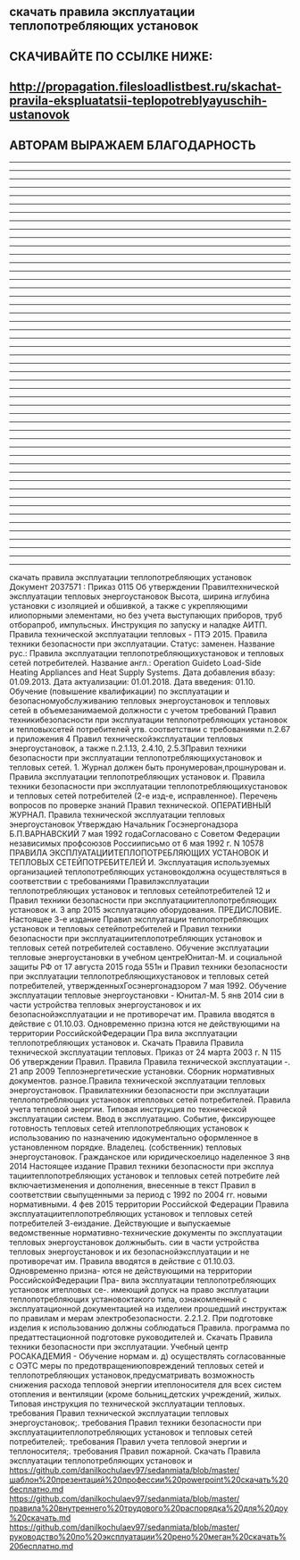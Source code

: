 скачать правила эксплуатации теплопотребляющих установок
--------------------------------------------------
СКАЧИВАЙТЕ ПО ССЫЛКЕ НИЖЕ:
--------------------------------------------------
http://propagation.filesloadlistbest.ru/skachat-pravila-ekspluatatsii-teplopotreblyayuschih-ustanovok
--------------------------------------------------
АВТОРАМ ВЫРАЖАЕМ БЛАГОДАРНОСТЬ
--------------------------------------------------
--------------------------------------------------
--------------------------------------------------
--------------------------------------------------
--------------------------------------------------
--------------------------------------------------
--------------------------------------------------
--------------------------------------------------
--------------------------------------------------
--------------------------------------------------
--------------------------------------------------
--------------------------------------------------
--------------------------------------------------
--------------------------------------------------
--------------------------------------------------
--------------------------------------------------
--------------------------------------------------
--------------------------------------------------
--------------------------------------------------
--------------------------------------------------
--------------------------------------------------
--------------------------------------------------
--------------------------------------------------
--------------------------------------------------
--------------------------------------------------
--------------------------------------------------
--------------------------------------------------
--------------------------------------------------
--------------------------------------------------
--------------------------------------------------
--------------------------------------------------
--------------------------------------------------
--------------------------------------------------
--------------------------------------------------
--------------------------------------------------
--------------------------------------------------
--------------------------------------------------
--------------------------------------------------
--------------------------------------------------
--------------------------------------------------
--------------------------------------------------
--------------------------------------------------
--------------------------------------------------
--------------------------------------------------
--------------------------------------------------
--------------------------------------------------
--------------------------------------------------
--------------------------------------------------
--------------------------------------------------
--------------------------------------------------
скачать правила эксплуатации теплопотребляющих установок Документ  2037571 : Приказ  0115 Об утверждении Правилтехнической эксплуатации тепловых энергоустановок  Высота, ширина иглубина установки с изоляцией и обшивкой, а также с укрепляющими илиопорными элементами, но без учета выступающих приборов, труб отборапроб, импульсных. Инструкция по запуску и наладке АИТП. Правила технической эксплуатации тепловых  - ПТЭ 2015. Правила техники безопасности при эксплуатации. Статус: заменен. Название рус.: Правила эксплуатации теплопотребляющихустановок и тепловых сетей потребителей. Название англ.: Operation Guideto Load-Side Heating Appliances and Heat Supply Systems. Дата добавления вбазу: 01.09.2013. Дата актуализации: 01.01.2018. Дата введения: 01.10. Обучение (повышение квалификации) по эксплуатации и безопасномуобслуживанию тепловых энергоустановок и тепловых сетей в объемезанимаемой должности с учетом требований Правил техникибезопасности при эксплуатации теплопотребляющих установок и тепловыхсетей потребителей утв. соответствии с требованиями п.2.67 и приложения 4 Правил техническойэксплуатации тепловых энергоустановок, а также п.2.1.13, 2.4.10, 2.5.3Правил техники безопасности при эксплуатации теплопотребляющихустановок и тепловых сетей. 1. Журнал должен быть пронумерован,прошнурован и. Правила эксплуатации теплопотребляющих установок и. Правила техники безопасности при эксплуатации теплопотребляющихустановок и тепловых сетей потребителей (2-е изд-е, исправленное). Перечень вопросов по проверке знаний Правил технической. ОПЕРАТИВНЫЙ ЖУРНАЛ. Правила технической эксплуатации тепловых энергоустановок
Утверждаю Начальник Госэнергонадзора Б.П.ВАРНАВСКИЙ 7 мая 1992 годаСогласовано с Советом Федерации независимых профсоюзов Россииписьмо от 6 мая 1992 г. N 10578 ПРАВИЛА ЭКСПЛУАТАЦИИТЕПЛОПОТРЕБЛЯЮЩИХ УСТАНОВОК И ТЕПЛОВЫХ СЕТЕЙПОТРЕБИТЕЛЕЙ И. Эксплуатация используемых организацией теплопотребляющих установокдолжна осуществляться в соответствии с требованиями Правилэксплуатации теплопотребляющих установок и тепловых сетейпотребителей 12 и Правил техники безопасности при эксплуатациитеплопотребляющих установок и. 3 апр 2015  эксплуатацию оборудования. ПРЕДИСЛОВИЕ. Настоящее 3-е издание Правил эксплуатации теплопотребляющих установок и тепловых сетейпотребителей и Правил техники безопасности при эксплуатациитеплопотребляющих установок и тепловых сетей потребителей составлено. Обучение эксплуатации тепловые энергоустановки в учебном центреЮнитал-М.  и социальной защиты РФ от 17 августа 2015 года  551н и Правил техники безопасности при эксплуатации теплопотребляющихустановок и тепловых сетей потребителей, утвержденныхГосэнергонадзором 7 мая 1992. Обучение эксплуатации тепловые энергоустановки - Юнитал-М. 5 янв 2014  сии в части устройства тепловых энергоустановок и их безопаснойэксплуатации и не противоречат им. Правила вводятся в действие с 01.10.03. Одновременно призна ются не действующими на территории РоссийскойФедерации Пра вила эксплуатации теплопотребляющих установок и. Скачать Правила Правила технической эксплуатации тепловых. Приказ от 24 марта 2003 г. N 115 Об утверждении Правил. Правила Правила технической эксплуатации  -. 21 апр 2009  Теплоэнергетические установки. Сборник нормативных документов. разное.Правила технической эксплуатации тепловых энергоустановок. Правилатехники безопасности при эксплуатации теплопотребляющих установок итепловых сетей потребителей. Правила учета тепловой энергии. Типовая инструкция по технической эксплуатации систем. Ввод в эксплуатацию. Событие, фиксирующее готовность тепловых сетей итеплопотребляющих установок к использованию по назначению идокументально оформленное в установленном порядке. Владелец. (собственник) тепловых энергоустановок. Гражданское или юридическоелицо наделенное
3 янв 2014  Настоящее издание Правил техники безопасности при эксплуа тациитеплопотребляющих установок и тепловых сетей потребите лей включаетизменения и дополнения, внесенные в текст Правил в соответствии свыпущенными за период с 1992 по 2004 гг. новыми нормативными. 4 фев 2015  территории Российской Федерации Правила эксплуатациитеплопотребляющих установок и тепловых сетей потребителей 3-еиздание. Действующие и выпускаемые ведомственные нормативно-технические документы по эксплуатации тепловых энергоустановок должныбыть. сии в части устройства тепловых энергоустановок и их безопаснойэксплуатации и не противоречат им. Правила вводятся в действие с 01.10.03. Одновременно призна- ются не действующими на территории РоссийскойФедерации Пра- вила эксплуатации теплопотребляющих установок итепловых се-. имеющий допуск на право эксплуатации теплопотребляющих установоктакого типа, ознакомленный с эксплуатационной документацией на изделиеи прошедший инструктаж по правилам и мерам электробезопасности. 2.2.1.2. При подготовке изделия к использованию должны соблюдаться Правила. программа по предаттестационной подготовке руководителей и. Скачать Правила техники безопасности при эксплуатации. Учебный центр РОСАКАДЕМИЯ - Обучение нормам и. д) осуществлять согласованные с ОЭТС меры по предотвращениюповреждений тепловых сетей и теплопотребляющих установок,предусматривать возможность снижения расхода тепловой энергии итеплоносителя для всех систем отопления и вентиляции (кроме больниц,детских учреждений, жилых. Типовая инструкция по технической эксплуатации тепловых. требования Правил технической эксплуатации тепловых энергоустановок;.  требования Правил техники безопасности при эксплуатациитеплопотребляющих установок и тепловых сетей потребителей;. требования Правил учета тепловой энергии и теплоносителя;. требования Правил пожарной. Скачать Правила эксплуатации теплопотребляющих установок и
https://github.com/danilkochulaev97/sedanmiata/blob/master/шаблон%20презентаций%20профессии%20powerpoint%20скачать%20бесплатно.md
https://github.com/danilkochulaev97/sedanmiata/blob/master/правила%20внутреннего%20трудового%20распорядка%20для%20доу%20скачать.md
https://github.com/danilkochulaev97/sedanmiata/blob/master/руководство%20по%20эксплуатации%20рено%20меган%20скачать%20бесплатно.md
